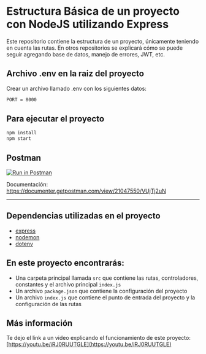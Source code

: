 # Estructura Básica de un proyecto con NodeJS utilizando Express

Este repositorio contiene la estructura de un proyecto, únicamente teniendo en cuenta las rutas. En otros repositorios se explicará cómo se puede seguir agregando base de datos, manejo de errores, JWT, etc.

## Archivo .env en la raiz del proyecto
Crear un archivo llamado .env con los siguientes datos:

```bash
PORT = 8000
```

## Para ejecutar el proyecto

```bash
npm install
npm start
```
## Postman

[![Run in Postman](https://run.pstmn.io/button.svg)](https://app.getpostman.com/run-collection/21047550-c23aa627-69b6-420d-94da-4b95b49a80e2?action=collection%2Ffork&collection-url=entityId%3D21047550-c23aa627-69b6-420d-94da-4b95b49a80e2%26entityType%3Dcollection%26workspaceId%3D1f4f77c5-eb75-4ee8-99d0-fbd51cc092df#?env%5BLOCALHOST%20BASE%5D=W3sia2V5IjoiVVJMIiwidmFsdWUiOiJodHRwOi8vbG9jYWxob3N0OjgwMDAiLCJlbmFibGVkIjp0cnVlfV0=)

Documentación: https://documenter.getpostman.com/view/21047550/VUjTj2uN

---
## Dependencias utilizadas en el proyecto

- [express](https://expressjs.com/)
- [nodemon](https://nodemon.io/)
- [dotenv](https://www.npmjs.com/package/dotenv)

## En este proyecto encontrarás:

- Una carpeta principal llamada `src` que contiene las rutas, controladores, constantes y el archivo principal `index.js`
- Un archivo `package.json` que contiene la configuración del proyecto
- Un archivo `index.js` que contiene el punto de entrada del proyecto y la configuración de las rutas

## Más información
Te dejo el link a un video explicando el funcionamiento de este proyecto: [https://youtu.be/iRJ0RUUTGLE](https://youtu.be/iRJ0RUUTGLE)

